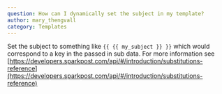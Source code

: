```yaml
---
question: How can I dynamically set the subject in my template?
author: mary_thengvall
category: Templates
---
```

Set the subject to something like `{{ {{ my_subject }} }}` which would correspond to a key in the passed in sub data. For more information see [https://developers.sparkpost.com/api/#/introduction/substitutions-reference](https://developers.sparkpost.com/api/#/introduction/substitutions-reference)

